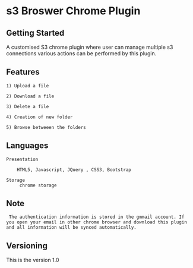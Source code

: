 # s3 Broswer Chrome Plugin

## Getting Started
   A customised S3 chrome plugin where user can manage multiple s3 connections various actions can be performed by this plugin.


## Features
```
1) Upload a file

2) Download a file

3) Delete a file

4) Creation of new folder

5) Browse betweeen the folders
```

## Languages
```
Presentation

    HTML5, Javascript, JQuery , CSS3, Bootstrap

Storage 
     chrome storage
```  
## Note
     The authentication information is stored in the gmmail account. If you open your email in other chrome browser and download this plugin and all information will be synced automatically.

## Versioning
  This is the version 1.0  

